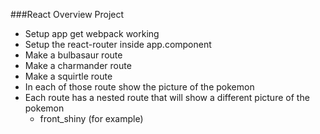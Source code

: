###React Overview Project
- Setup app get webpack working
- Setup the react-router inside app.component
- Make a bulbasaur route
- Make a charmander route
- Make a squirtle route
- In each of those route show the picture of the pokemon
- Each route has a nested route that will show a different picture of the pokemon
	- front_shiny (for example)
